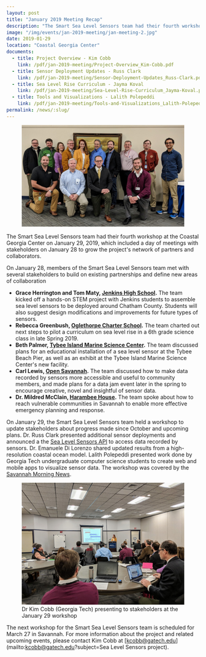 ```yaml
---
layout: post
title: "January 2019 Meeting Recap"
description: "The Smart Sea Level Sensors team had their fourth workshop at the Coastal Georgia Center on January 29, 2019, which included a day of meetings with stakeholders on January 28 to grow the project's network of partners and collaborators."
image: "/img/events/jan-2019-meeting/jan-meeting-2.jpg"
date: 2019-01-29
location: "Coastal Georgia Center"
documents:
  - title: Project Overview - Kim Cobb
    link: /pdf/jan-2019-meeting/Project-Overview_Kim-Cobb.pdf
  - title: Sensor Deployment Updates - Russ Clark
    link: /pdf/jan-2019-meeting/Sensor-Deployment-Updates_Russ-Clark.pdf
  - title: Sea Level Rise Curriculum - Jayma Koval
    link: /pdf/jan-2019-meeting/Sea-Level-Rise-Curriculum_Jayma-Koval.pdf
  - title: Tools and Visualizations - Lalith Polepeddi
    link: /pdf/jan-2019-meeting/Tools-and-Visualizations_Lalith-Polepeddi.pdf
permalink: /news/:slug/
---
```


<figure class="figure">
  <img class="img-fluid" src="/img/events/jan-2019-meeting/jan-meeting-2.jpg" alt="Participants of the Jan 29 meeting in Savannah, GA">
</figure>

The Smart Sea Level Sensors team had their fourth workshop at the Coastal Georgia Center on January 29, 2019, which included a day of meetings with stakeholders on January 28 to grow the project's network of partners and collaborators.

On January 28, members of the Smart Sea Level Sensors team met with several stakeholders to build on existing partnerships and define new areas of collaboration
* **Grace Herrington and Tom Maty, [Jenkins High School](https://en.wikipedia.org/wiki/Jenkins_High_School).** The team kicked off a hands-on STEM project with Jenkins students to assemble sea level sensors to be deployed around Chatham County. Students will also suggest design modifications and improvements for future types of sensors.
* **Rebecca Greenbush, [Oglethorpe Charter School](http://www.oglethorpecharter.org/).** The team charted out next steps to pilot a curriculum on sea level rise in a 6th grade science class in late Spring 2019.
* **Beth Palmer, [Tybee Island Marine Science Center](https://www.tybeemarinescience.org/).** The team discussed plans for an educational installation of a sea level sensor at the Tybee Beach Pier, as well as an exhibit at the Tybee Island Marine Science Center's new facility.
* **Carl Lewis, [Open Savannah](https://opensavannah.org/).** The team discussed how to make data recorded by sensors more accessible and useful to community members, and made plans for a data jam event later in the spring to encourage creative, novel and insightful of sensor data.
* **Dr. Mildred McClain, [Harambee House](https://www.theharambeehouse.net/).** The team spoke about how to reach vulnerable communities in Savannah to enable more effective emergency planning and response.

On January 29, the Smart Sea Level Sensors team held a workshop to update stakeholders about progress made since October and upcoming plans. Dr. Russ Clark presented additional sensor deployments and announced a the [Sea Level Sensors API](https://dev.sealevelsensors.org/) to access data recorded by sensors. Dr. Emanuele Di Lorenzo shared updated results from a high-resolution coastal ocean model. Lalith Polepeddi presented work done by Georgia Tech undergraduate computer science students to create web and mobile apps to visualize sensor data. The workshop was covered by the [Savannah Morning News](https://www.savannahnow.com/news/20190130/chatham-county-sea-level-sensor-project-seeks-input).

<figure class="figure">
  <img class="img-fluid" src="/img/events/jan-2019-meeting/jan-meeting-1.jpg" alt="Participants of the Jan 29 meeting in Savannah, GA">
  <figcaption class="figure-caption">Dr Kim Cobb (Georgia Tech) presenting to stakeholders at the January 29 workshop</figcaption>
</figure>

The next workshop for the Smart Sea Level Sensors team is scheduled for March 27 in Savannah. For more information about the project and related upcoming events, please contact  Kim Cobb at [kcobb@gatech.edu](mailto:kcobb@gatech.edu?subject=Sea Level Sensors project).